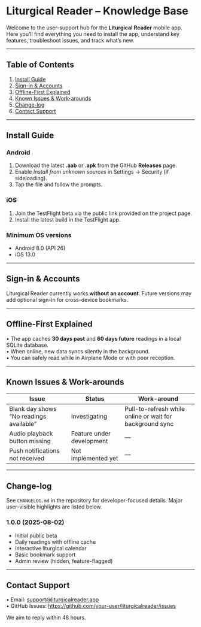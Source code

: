 # Liturgical Reader – Knowledge Base

Welcome to the user-support hub for the **Liturgical Reader** mobile app. Here you’ll find everything you need to install the app, understand key features, troubleshoot issues, and track what’s new.

---
## Table of Contents
1. [Install Guide](#install-guide)
2. [Sign-in & Accounts](#sign-in--accounts)
3. [Offline-First Explained](#offline-first-explained)
4. [Known Issues & Work-arounds](#known-issues--work-arounds)
5. [Change-log](#change-log)
6. [Contact Support](#contact-support)

---
## Install Guide
### Android
1. Download the latest **.aab** or **.apk** from the GitHub **Releases** page.
2. Enable *Install from unknown sources* in Settings → Security (if sideloading).
3. Tap the file and follow the prompts.

### iOS
1. Join the TestFlight beta via the public link provided on the project page.
2. Install the latest build in the TestFlight app.

### Minimum OS versions
* Android 8.0 (API 26)
* iOS 13.0

---
## Sign-in & Accounts
Liturgical Reader currently works **without an account**. Future versions may add optional sign-in for cross-device bookmarks.

---
## Offline-First Explained
• The app caches **30 days past** and **60 days future** readings in a local SQLite database.  
• When online, new data syncs silently in the background.  
• You can safely read while in Airplane Mode or with poor reception.

---
## Known Issues & Work-arounds
| Issue | Status | Work-around |
|-------|--------|-------------|
| Blank day shows “No readings available” | Investigating | Pull-to-refresh while online or wait for background sync |
| Audio playback button missing | Feature under development | — |
| Push notifications not received | Not implemented yet | — |

---
## Change-log
See `CHANGELOG.md` in the repository for developer-focused details. Major user-visible highlights are listed below.

### 1.0.0 (2025-08-02)
* Initial public beta  
* Daily readings with offline cache  
* Interactive liturgical calendar  
* Basic bookmark support  
* Admin review (hidden, feature-flagged)

---
## Contact Support
• Email: [support@liturgicalreader.app](mailto:support@liturgicalreader.app?subject=Liturgical%20Reader%20Support)  
• GitHub Issues: <https://github.com/your-user/liturgicalreader/issues>

We aim to reply within 48 hours.
